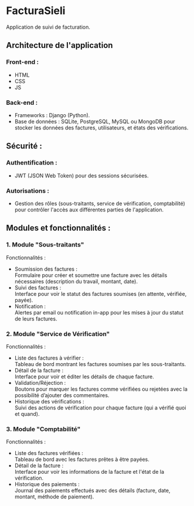 # FacturaSieli
Application de suivi de facturation.

## Architecture de l'application

### Front-end :
* HTML
* CSS
* JS

### Back-end :
* Frameworks : Django (Python).
* Base de données : SQLite, PostgreSQL, MySQL ou MongoDB pour stocker les données des factures, utilisateurs, et états des vérifications.

## Sécurité :
### Authentification :
* JWT (JSON Web Token) pour des sessions sécurisées.

### Autorisations :
* Gestion des rôles (sous-traitants, service de vérification, comptabilité) pour contrôler l'accès aux différentes parties de l'application.

## Modules et fonctionnalités :
### 1. Module "Sous-traitants"
Fonctionnalités :
* Soumission des factures :\
  Formulaire pour créer et soumettre une facture avec les détails nécessaires (description du travail, montant, date).
* Suivi des factures :\
  Interface pour voir le statut des factures soumises (en attente, vérifiée, payée).
* Notification :\
  Alertes par email ou notification in-app pour les mises à jour du statut de leurs factures.

### 2. Module "Service de Vérification"
Fonctionnalités :
* Liste des factures à vérifier :\
  Tableau de bord montrant les factures soumises par les sous-traitants.
* Détail de la facture :\
  Interface pour voir et éditer les détails de chaque facture.
* Validation/Réjection :\
  Boutons pour marquer les factures comme vérifiées ou rejetées avec la possibilité d’ajouter des commentaires.
* Historique des vérifications :\
  Suivi des actions de vérification pour chaque facture (qui a vérifié quoi et quand).

### 3. Module "Comptabilité"
Fonctionnalités :
* Liste des factures vérifiées :\
  Tableau de bord avec les factures prêtes à être payées.
* Détail de la facture :\
  Interface pour voir les informations de la facture et l'état de la vérification.
* Historique des paiements :\
  Journal des paiements effectués avec des détails (facture, date, montant, méthode de paiement).
